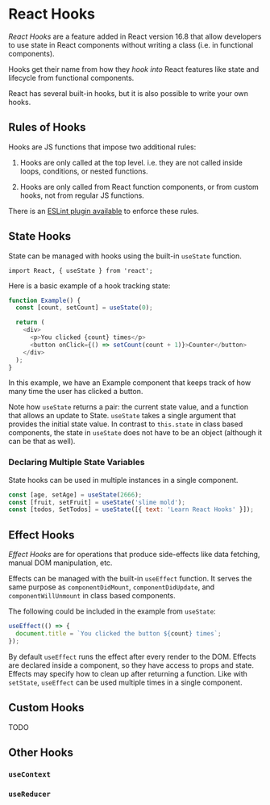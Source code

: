 # React Hooks

*React Hooks* are a feature added in React version 16.8 that allow developers to use state in React components without writing a class (i.e. in functional components).

Hooks get their name from how they *hook into* React features like state and lifecycle from functional components.

React has several built-in hooks, but it is also possible to write your own hooks.

## Rules of Hooks

Hooks are JS functions that impose two additional rules:

1. Hooks are only called at the top level. i.e. they are not called inside loops, conditions, or nested functions.

2. Hooks are only called from React function components, or from custom hooks, not from regular JS functions.

There is an [ESLint plugin available](https://www.npmjs.com/package/eslint-plugin-react-hooks) to enforce these rules.

## State Hooks

State can be managed with hooks using the built-in `useState` function.

`import React, { useState } from 'react';`

Here is a basic example of a hook tracking state:

```javascript
function Example() {
  const [count, setCount] = useState(0);

  return (
    <div>
      <p>You clicked {count} times</p>
      <button onClick={() => setCount(count + 1)}>Counter</button>
    </div>
  );
}
```

In this example, we have an Example component that keeps track of how many time the user has clicked a button.

Note how `useState` returns a pair: the current state value, and a function that allows an update to State. `useState` takes a single argument that provides the initial state value. In contrast to `this.state` in class based components, the state in `useState` does not have to be an object (although it can be that as well).

### Declaring Multiple State Variables

State hooks can be used in multiple instances in a single component.

```javascript
const [age, setAge] = useState(2666);
const [fruit, setFruit] = useState('slime mold');
const [todos, SetTodos] = useState([{ text: 'Learn React Hooks' }]);
```

## Effect Hooks

*Effect Hooks* are for operations that produce side-effects like data fetching, manual DOM manipulation, etc.

Effects can be managed with the built-in `useEffect` function. It serves the same purpose as `componentDidMount`, `componentDidUpdate`, and `componentWillUnmount` in class based components.

The following could be included in the example from `useState`:

```javascript
useEffect(() => {
  document.title = `You clicked the button ${count} times`;
});
```

By default `useEffect` runs the effect after every render to the DOM. Effects are declared inside a component, so they have access to props and state. Effects may specify how to clean up after returning a function. Like with `setState`, `useEffect` can be used multiple times in a single component.

## Custom Hooks

TODO

## Other Hooks

### `useContext`

### `useReducer`
